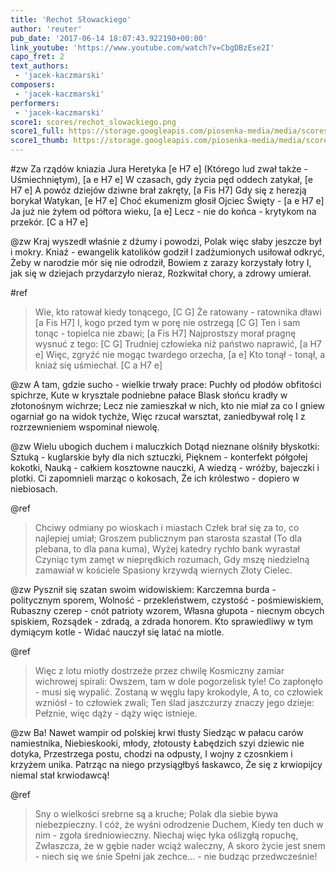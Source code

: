 ```yaml
---
title: 'Rechot Słowackiego'
author: 'reuter'
pub_date: '2017-06-14 18:07:43.922190+00:00'
link_youtube: 'https://www.youtube.com/watch?v=CbgDBzEse2I'
capo_fret: 2
text_authors:
 - 'jacek-kaczmarski'
composers:
 - 'jacek-kaczmarski'
performers:
 - 'jacek-kaczmarski'
score1: scores/rechot_slowackiego.png
score1_full: https://storage.googleapis.com/piosenka-media/media/scores/rechot_slowackiego.png
score1_thumb: https://storage.googleapis.com/piosenka-media/media/scores/rechot_slowackiego.png.180x0_q85_upscale.png
---
```


#zw
Za rządów kniazia Jura Heretyka [e H7 e]
(Którego lud zwał także - Uśmiechniętym), [a e H7 e]
W czasach, gdy życia pęd oddech zatykał, [e H7 e]
A powóz dziejów dziwne brał zakręty, [a Fis H7]
Gdy się z herezją borykał Watykan, [e H7 e]
Choć ekumenizm głosił Ojciec Święty - [a e H7 e]
Ja już nie żyłem od półtora wieku, [a e]
Lecz - nie do końca - krytykom na przekór. [C a H7 e]

@zw
Kraj wyszedł właśnie z dżumy i powodzi,
Polak więc słaby jeszcze był i mokry.
Kniaź - ewangelik katolików godził
I zadżumionych usiłował odkryć,
Żeby w narodzie mór się nie odrodził,
Bowiem z zarazy korzystały łotry
I, jak się w dziejach przydarzyło nieraz,
Rozkwitał chory, a zdrowy umierał.

#ref
>Wie, kto ratował kiedy tonącego, [C G]
>Że ratowany - ratownika dławi [a Fis H7]
>I, kogo przed tym w porę nie ostrzegą [C G]
>Ten i sam tonąc - topielca nie zbawi; [a Fis H7]
>Najprostszy morał pragnę wysnuć z tego: [C G]
>Trudniej człowieka niż państwo naprawić, [a H7 e]
>Więc, zgryźć nie mogąc twardego orzecha, [a e]
>Kto tonął - tonął, a kniaź się uśmiechał. [C a H7 e]

@zw
A tam, gdzie sucho - wielkie trwały prace:
Puchły od płodów obfitości spichrze,
Kute w krysztale podniebne pałace
Blask słońcu kradły w złotonośnym wichrze;
Lecz nie zamieszkał w nich, kto nie miał za co
I gniew ogarniał go na widok tychże,
Więc rzucał warsztat, zaniedbywał rolę
I z rozrzewnieniem wspominał niewolę.

@zw
Wielu ubogich duchem i maluczkich
Dotąd nieznane olśniły błyskotki:
Sztuką - kuglarskie były dla nich sztuczki,
Pięknem - konterfekt półgołej kokotki,
Nauką - całkiem kosztowne nauczki,
A wiedzą - wróżby, bajeczki i plotki.
Ci zapomnieli marząc o kokosach,
Że ich królestwo - dopiero w niebiosach.

@ref
>Chciwy odmiany po wioskach i miastach
>Człek brał się za to, co najlepiej umiał;
>Groszem publicznym pan starosta szastał
>(To dla plebana, to dla pana kuma),
>Wyżej katedry rychło bank wyrastał
>Czyniąc tym zamęt w nieprędkich rozumach,
>Gdy mszę niedzielną zamawiał w kościele
>Spasiony krzywdą wiernych Złoty Cielec.

@zw
Pysznił się szatan swoim widowiskiem:
Karczemna burda - politycznym sporem,
Wolność - przekleństwem, czystość - pośmiewiskiem,
Rubaszny czerep - cnót patrioty wzorem,
Własna głupota - niecnym obcych spiskiem,
Rozsądek - zdradą, a zdrada honorem.
Kto sprawiedliwy w tym dymiącym kotle -
Widać nauczył się latać na miotle.

@ref
>Więc z lotu miotły dostrzeże przez chwilę
>Kosmiczny zamiar wichrowej spirali:
>Owszem, tam w dole pogorzelisk tyle!
>Co zapłonęło - musi się wypalić.
>Zostaną w węglu łapy krokodyle,
>A to, co człowiek wzniósł - to człowiek zwali;
>Ten ślad jaszczurzy znaczy jego dzieje:
>Pełznie, więc dąży - dąży więc istnieje.

@zw
Ba! Nawet wampir od polskiej krwi tłusty
Siedząc w pałacu carów namiestnika,
Niebieskooki, młody, złotousty
Łabędzich szyi dziewic nie dotyka,
Przestrzega postu, chodzi na odpusty,
I wojny z czosnkiem i krzyżem unika.
Patrząc na niego przysiągłbyś łaskawco,
Że się z krwiopijcy niemal stał krwiodawcą!

@ref
>Sny o wielkości srebrne są a kruche;
>Polak dla siebie bywa niebezpieczny.
>I cóż, że wyśni odrodzenie Duchem,
>Kiedy ten duch w nim - zgoła średniowieczny.
>Niechaj więc łyka oślizgłą ropuchę,
>Zwłaszcza, że w gębie nader wciąż waleczny,
>A skoro życie jest snem - niech się we śnie
>Spełni jak zechce... - nie budząc przedwcześnie!